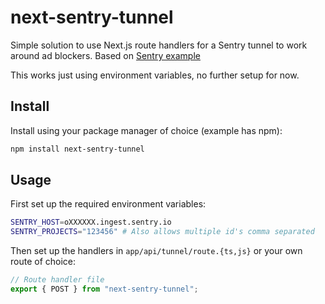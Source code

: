 # next-sentry-tunnel

Simple solution to use Next.js route handlers for a Sentry tunnel to work around ad blockers.
Based on [Sentry example](https://docs.sentry.io/platforms/javascript/troubleshooting/#using-the-tunnel-option)

This works just using environment variables, no further setup for now.

## Install

Install using your package manager of choice (example has npm):

```bash
npm install next-sentry-tunnel
```

## Usage

First set up the required environment variables:

```bash
SENTRY_HOST=oXXXXXX.ingest.sentry.io
SENTRY_PROJECTS="123456" # Also allows multiple id's comma separated
```

Then set up the handlers in `app/api/tunnel/route.{ts,js}` or your own route of choice:

```typescript
// Route handler file
export { POST } from "next-sentry-tunnel";
```
